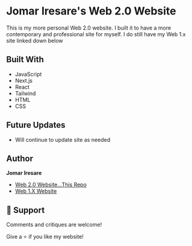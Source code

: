<h1 align="left">Jomar Iresare's Web 2.0 Website</h1>

<p align="left">This is my more personal Web 2.0 website. I built it to have a more contemporary and professional site for myself. I do still have my Web 1.x site linked down below</p>

## Built With

- JavaScript
- Next.js
- React
- Tailwind
- HTML
- CSS


## Future Updates

- Will continue to update site as needed

## Author

**Jomar Iresare**

- [Web 2.0 Website...This Repo](https://jomariresare.com "Ullo!!")
- [Web 1.X Website](https://juitarist.github.io/jomariresare/ "You're looking at it!!")

## 🤝 Support

Comments and critiques are welcome!

Give a ⭐️ if you like my website!
